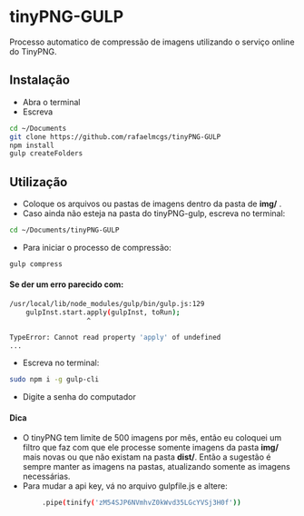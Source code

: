 # tinyPNG-GULP
Processo automatico de compressão de imagens utilizando o serviço online do TinyPNG.

## Instalação
- Abra o terminal
- Escreva
```sh
cd ~/Documents
git clone https://github.com/rafaelmcgs/tinyPNG-GULP
npm install
gulp createFolders
```


## Utilização
- Coloque os arquivos ou pastas de imagens dentro da pasta de **img/** .
- Caso ainda não esteja na pasta do tinyPNG-gulp, escreva no terminal:
```sh
cd ~/Documents/tinyPNG-GULP
```
- Para iniciar o processo de compressão:
```sh
gulp compress
```

#### Se der um erro parecido com:

```sh
/usr/local/lib/node_modules/gulp/bin/gulp.js:129
    gulpInst.start.apply(gulpInst, toRun);
                   ^

TypeError: Cannot read property 'apply' of undefined
...
```
- Escreva no terminal:
```sh
sudo npm i -g gulp-cli
```
- Digite a senha do computador


#### Dica
- O tinyPNG tem limite de 500 imagens por mês, então eu coloquei um filtro que faz com que ele processe somente imagens da pasta **img/** mais novas ou que não existam na pasta **dist/**.
Então a sugestão é sempre manter as imagens na pastas, atualizando somente as imagens necessárias.
- Para mudar a api key, vá no arquivo gulpfile.js e altere:
```sh
        .pipe(tinify('zM54SJP6NVmhvZ0kWvd35LGcYVSj3H0f'))
```


